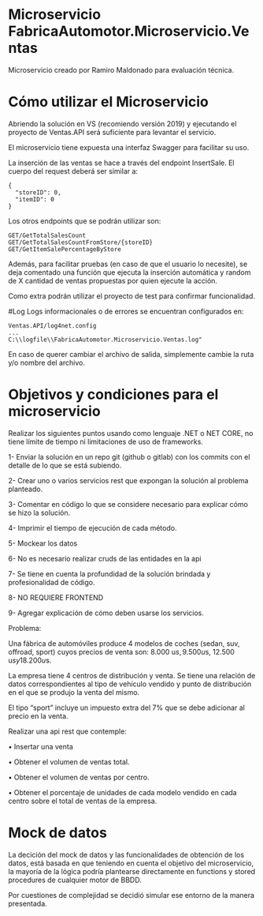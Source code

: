 # Microservicio FabricaAutomotor.Microservicio.Ventas

Microservicio creado por Ramiro Maldonado para evaluación técnica.

# Cómo utilizar el Microservicio

Abriendo la solución en VS (recomiendo versión 2019) y ejecutando el proyecto de Ventas.API será suficiente para levantar el servicio.

El microservicio tiene expuesta una interfaz Swagger para facilitar su uso.

La inserción de las ventas se hace a través del endpoint InsertSale.
El cuerpo del request deberá ser similar a:
```
{
  "storeID": 0,
  "itemID": 0
}
```

Los otros endpoints que se podrán utilizar son:
```
GET/GetTotalSalesCount
GET/GetTotalSalesCountFromStore/{storeID}
GET/GetItemSalePercentageByStore
```

Además, para facilitar pruebas (en caso de que el usuario lo necesite), se deja comentado una función que ejecuta la inserción automática y random de X cantidad de ventas propuestas por quien ejecute la acción.

Como extra podrán utilizar el proyecto de test para confirmar funcionalidad.

#Log
Logs informacionales o de errores se encuentran configurados en:
```
Ventas.API/log4net.config
...
C:\\logfile\\FabricaAutomotor.Microservicio.Ventas.log"
```

En caso de querer cambiar el archivo de salida, símplemente cambie la ruta y/o nombre del archivo. 

# Objetivos y condiciones para el microservicio
Realizar los siguientes puntos usando como lenguaje .NET o NET CORE, no tiene límite de tiempo ni limitaciones de uso de frameworks.

1- Enviar la solución en un repo git (github o gitlab) con los commits con el detalle de lo que se está subiendo.

2- Crear uno o varios servicios rest que expongan la solución al problema planteado.

3- Comentar en código lo que se considere necesario para explicar cómo se hizo la solución.

4- Imprimir el tiempo de ejecución de cada método.

5- Mockear los datos

6- No es necesario realizar cruds de las entidades en la api

7- Se tiene en cuenta la profundidad de la solución brindada y profesionalidad de código.

8- NO REQUIERE FRONTEND

9- Agregar explicación de cómo deben usarse los servicios.

 

Problema:

Una fábrica de automóviles produce 4 modelos de coches (sedan, suv, offroad, sport) cuyos precios de venta son: 8.000 u$s, 9.500 u$s, 12.500 u$s y 18.200 u$s.

La empresa tiene 4 centros de distribución y venta. Se tiene una relación de datos correspondientes al tipo de vehículo vendido y punto de distribución en el que se produjo la venta del mismo.

El tipo “sport” incluye un impuesto extra del 7% que se debe adicionar al precio en la venta.

Realizar una api rest que contemple:

•            Insertar una venta

•            Obtener el volumen de ventas total.

•            Obtener el volumen de ventas por centro.

•            Obtener el porcentaje de unidades de cada modelo vendido en cada centro sobre el total de ventas de la empresa.

 
# Mock de datos
La decición del mock de datos y las funcionalidades de obtención de los datos, está basada en que teniendo en cuenta el objetivo del microservicio, la mayoría de la lógica podría plantearse directamente en functions y stored procedures de cualquier motor de BBDD.

Por cuestiones de complejidad se decidió simular ese entorno de la manera presentada.


